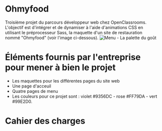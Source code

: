 # Ohmyfood

Troisième projet du parcours développeur web chez OpenClassrooms. L'objectif est d'intégrer et de dynamiser à l'aide d'animations CSS en utilisant le préprocesseur Sass, la maquette d'un site de restauration nommé "Ohmyfood" (voir l'image ci-dessous).
![Menu - La palette du goût](https://user-images.githubusercontent.com/86231087/180011784-1d3b3be8-da98-4af5-b785-6c337848bd6f.png)


# Éléments fournis par l'entreprise pour mener à bien le projet

- Les maquettes pour les différentes pages du site web
- Une page d'acceuil
- Quatre pages de menu
- Les couleurs pour ce projet sont : violet #9356DC - rose #FF79DA - vert #99E2D0.

# Cahier des charges

